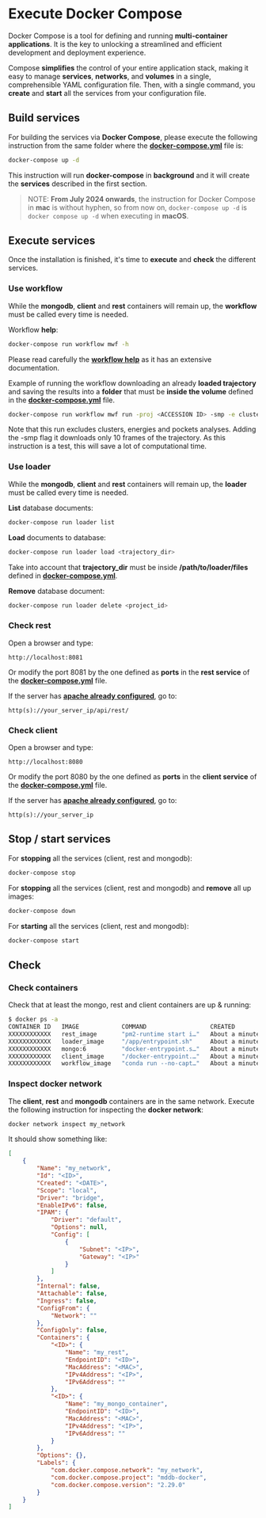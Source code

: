 # Execute Docker Compose

Docker Compose is a tool for defining and running **multi-container applications**. It is the key to unlocking a streamlined and efficient development and deployment experience.

Compose **simplifies** the control of your entire application stack, making it easy to manage **services**, **networks**, and **volumes** in a single, comprehensible YAML configuration file. Then, with a single command, you **create** and **start** all the services from your configuration file.

## Build services

For building the services via **Docker Compose**, please execute the following instruction from the same folder where the [**docker-compose.yml**](../compose/docker-compose-git.yml) file is:

```sh
docker-compose up -d
```

This instruction will run **docker-compose** in **background** and it will create the **services** described in the first section.

> NOTE: **From July 2024 onwards**, the instruction for Docker Compose in **mac** is without hyphen, so from now on, `docker-compose up -d` is `docker compose up -d` when executing in **macOS**.

## Execute services

Once the installation is finished, it's time to **execute** and **check** the different services.

### Use workflow

While the **mongodb**, **client** and **rest** containers will remain up, the **workflow** must be called every time is needed.

Workflow **help**:

```sh
docker-compose run workflow mwf -h
```

Please read carefully the [**workflow help**](../workflow) as it has an extensive documentation. 

Example of running the workflow downloading an already **loaded trajectory** and saving the results into a **folder** that must be **inside the volume** defined in the [**docker-compose.yml**](../compose/docker-compose-git.yml) file.

```sh
docker-compose run workflow mwf run -proj <ACCESSION ID> -smp -e clusters energies pockets -dir <FOLDER>
```

Note that this run excludes clusters, energies and pockets analyses. Adding the -smp flag it downloads only 10 frames of the trajectory. As this instruction is a test, this will save a lot of computational time.

### Use loader

While the **mongodb**, **client** and **rest** containers will remain up, the **loader** must be called every time is needed.

**List** database documents:

```sh
docker-compose run loader list
```

**Load** documents to database:

```sh
docker-compose run loader load <trajectory_dir>
```

Take into account that **trajectory_dir** must be inside **/path/to/loader/files** defined in [**docker-compose.yml**](../compose/docker-compose-git.yml).

**Remove** database document:

```sh
docker-compose run loader delete <project_id>
```

### Check rest

Open a browser and type:

```
http://localhost:8081
```

Or modify the port 8081 by the one defined as **ports** in the **rest service** of the [**docker-compose.yml**](../compose/docker-compose-git.yml) file. 

If the server has [**apache already configured**](setup.md#installation-and-configuration-of-apache), go to:

    http(s)://your_server_ip/api/rest/

### Check client

Open a browser and type:

```
http://localhost:8080
```

Or modify the port 8080 by the one defined as **ports** in the **client service** of the [**docker-compose.yml**](../compose/docker-compose-git.yml) file. 

If the server has [**apache already configured**](setup.md#installation-and-configuration-of-apache), go to:

    http(s)://your_server_ip

## Stop / start services

For **stopping** all the services (client, rest and mongodb):

```sh
docker-compose stop
```

For **stopping** all the services (client, rest and mongodb) and **remove** all up images:

```sh
docker-compose down
```

For **starting** all the services (client, rest and mongodb):

```sh
docker-compose start
```

## Check

### Check containers

Check that at least the mongo, rest and client containers are up & running:

```sh
$ docker ps -a
CONTAINER ID   IMAGE            COMMAND                  CREATED              STATUS                          PORTS                                       NAMES
XXXXXXXXXXXX   rest_image       "pm2-runtime start i…"   About a minute ago   Up About a minute               0.0.0.0:8081->3000/tcp, :::8081->3000/tcp   my_rest
XXXXXXXXXXXX   loader_image     "/app/entrypoint.sh"     About a minute ago   Exited (1) About a minute ago                                               my_loader
XXXXXXXXXXXX   mongo:6          "docker-entrypoint.s…"   About a minute ago   Up About a minute               27017/tcp                                   my_mongo_container
XXXXXXXXXXXX   client_image     "/docker-entrypoint.…"   About a minute ago   Up About a minute               0.0.0.0:8080->80/tcp, :::8080->80/tcp       my_client
XXXXXXXXXXXX   workflow_image   "conda run --no-capt…"   About a minute ago   Exited (0) About a minute ago                                               my_workflow
```

### Inspect docker network 

The **client**, **rest** and **mongodb** containers are in the same network. Execute the following instruction for inspecting the **docker network**:

```sh
docker network inspect my_network
```

It should show something like:

```json
[
    {
        "Name": "my_network",
        "Id": "<ID>",
        "Created": "<DATE>",
        "Scope": "local",
        "Driver": "bridge",
        "EnableIPv6": false,
        "IPAM": {
            "Driver": "default",
            "Options": null,
            "Config": [
                {
                    "Subnet": "<IP>",
                    "Gateway": "<IP>"
                }
            ]
        },
        "Internal": false,
        "Attachable": false,
        "Ingress": false,
        "ConfigFrom": {
            "Network": ""
        },
        "ConfigOnly": false,
        "Containers": {
            "<ID>": {
                "Name": "my_rest",
                "EndpointID": "<ID>",
                "MacAddress": "<MAC>",
                "IPv4Address": "<IP>",
                "IPv6Address": ""
            },
            "<ID>": {
                "Name": "my_mongo_container",
                "EndpointID": "<ID>",
                "MacAddress": "<MAC>",
                "IPv4Address": "<IP>",
                "IPv6Address": ""
            }
        },
        "Options": {},
        "Labels": {
            "com.docker.compose.network": "my_network",
            "com.docker.compose.project": "mddb-docker",
            "com.docker.compose.version": "2.29.0"
        }
    }
]
```